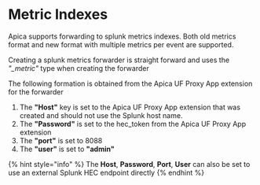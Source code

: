 # Metric Indexes

Apica supports forwarding to splunk metrics indexes. Both old metrics format and new format with multiple metrics per event are supported.

Creating a splunk metrics forwarder is straight forward and uses the _"\_metric"_ type when creating the forwarder

The following formation is obtained from the Apica UF Proxy App extension for the forwarder

1. The **"Host"** key is set to the Apica UF Proxy App extension that was created and should not use the Splunk host name.
2. The **"Password"** is set to the hec\_token from the Apica UF Proxy App extension
3. The **"port"** is set to 8088
4. The **"user"** is set to **"admin"**

{% hint style="info" %}
The **Host**, **Password**, **Port**, **User** can also be set to use an external Splunk HEC endpoint directly
{% endhint %}



<figure><img src="https://logflow-docs.logiq.ai/~gitbook/image?url=https%3A%2F%2F3717450363-files.gitbook.io%2F%7E%2Ffiles%2Fv0%2Fb%2Fgitbook-x-prod.appspot.com%2Fo%2Fspaces%252F8WGNQCWSTnL2NgouIRTq%252Fuploads%252FoinuTxixZ6lLoD4xYJot%252FScreen%2520Shot%25202023-01-03%2520at%252010.45.54%2520AM.png%3Falt%3Dmedia%26token%3D9771e013-3c2a-4613-87af-8e029dc1406e&#x26;width=768&#x26;dpr=4&#x26;quality=100&#x26;sign=3b0fa581&#x26;sv=1" alt=""><figcaption></figcaption></figure>
